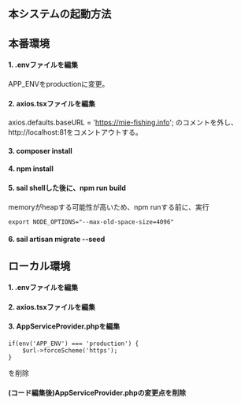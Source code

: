 ## 本システムの起動方法

## 本番環境

#### 1. .envファイルを編集

APP_ENVをproductionに変更。

#### 2. axios.tsxファイルを編集

axios.defaults.baseURL = 'https://mie-fishing.info';
のコメントを外し、http://localhost:81をコメントアウトする。

#### 3. composer install

#### 4. npm install

#### 5. sail shellした後に、npm run build

memoryがheapする可能性が高いため、npm runする前に、実行

```
export NODE_OPTIONS="--max-old-space-size=4096"
```

#### 6. sail artisan migrate --seed

## ローカル環境

#### 1. .envファイルを編集

#### 2. axios.tsxファイルを編集

#### 3. AppServiceProvider.phpを編集

```
if(env('APP_ENV') === 'production') {
    $url->forceScheme('https');
}
```

を削除

#### (コード編集後)AppServiceProvider.phpの変更点を削除
